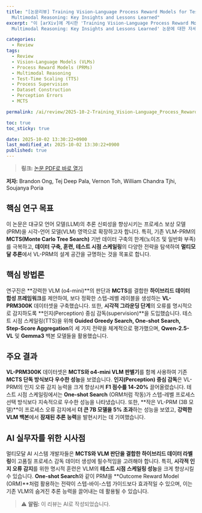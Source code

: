 ```yaml
---
title: "[논문리뷰] Training Vision-Language Process Reward Models for Test-Time Scaling in
  Multimodal Reasoning: Key Insights and Lessons Learned"
excerpt: "이 [arXiv]에 게시한 'Training Vision-Language Process Reward Models for Test-Time Scaling in
  Multimodal Reasoning: Key Insights and Lessons Learned' 논문에 대한 자세한 리뷰입니다."

categories:
  - Review
tags:
  - Review
  - Vision-Language Models (VLMs)
  - Process Reward Models (PRMs)
  - Multimodal Reasoning
  - Test-Time Scaling (TTS)
  - Process Supervision
  - Dataset Construction
  - Perception Errors
  - MCTS

permalink: /ai/review/2025-10-2-Training_Vision-Language_Process_Reward_Models_for_Test-Time_Scaling_in_Multimodal_Reasoning_Key_Insights_and_Lessons_Learned/

toc: true
toc_sticky: true

date: 2025-10-02 13:30:22+0900
last_modified_at: 2025-10-02 13:30:22+0900
published: true
---
```

> **링크:** [논문 PDF로 바로 열기](https://arxiv.org/abs/2509.23250)

**저자:** Brandon Ong, Tej Deep Pala, Vernon Toh, William Chandra Tjhi, Soujanya Poria



## 핵심 연구 목표
이 논문은 대규모 언어 모델(LLM)의 추론 신뢰성을 향상시키는 프로세스 보상 모델(PRM)을 시각-언어 모델(VLM) 영역으로 확장하고자 합니다. 특히, 기존 VLM-PRM의 **MCTS(Monte Carlo Tree Search)** 기반 데이터 구축의 한계(노이즈 및 일반화 부족)를 극복하고, **데이터 구축, 훈련, 테스트 시점 스케일링**의 다양한 전략을 탐색하여 **멀티모달 추론**에서 VL-PRM의 설계 공간을 규명하는 것을 목표로 합니다.

## 핵심 방법론
연구진은 **강력한 VLM (o4-mini)**의 판단과 **MCTS**를 결합한 **하이브리드 데이터 합성 프레임워크**를 제안하여, 보다 정확한 스텝-레벨 레이블을 생성하는 **VL-PRM300K** 데이터셋을 구축했습니다. 또한, **시각적 그라운딩 단계**의 오류를 명시적으로 감지하도록 **인지(Perception) 중심 감독(supervision)**을 도입했습니다. 테스트 시점 스케일링(TTS)을 위해 **Guided Greedy Search, One-shot Search, Step-Score Aggregation**의 세 가지 전략을 체계적으로 평가했으며, **Qwen-2.5-VL** 및 **Gemma3** 백본 모델들을 활용했습니다.

## 주요 결과
**VL-PRM300K** 데이터셋은 **MCTS와 o4-mini VLM 판별기**를 함께 사용하여 기존 **MCTS 단독 방식보다 우수한 성능**을 보였습니다. **인지(Perception) 중심 감독**은 VL-PRM의 인지 오류 감지 능력을 크게 향상시켜 **F1 점수를 14-20%** 끌어올렸습니다. 테스트 시점 스케일링에서는 **One-shot Search** (ORM처럼 작동)가 스텝-레벨 프로세스 선택 방식보다 지속적으로 우수한 성능을 나타냈습니다. 또한, **작은 VL-PRM (3B 모델)**이 프로세스 오류 감지에서 **더 큰 7B 모델을 5% 초과**하는 성능을 보였고, **강력한 VLM 백본**에서 **잠재된 추론 능력**을 발현시키는 데 기여했습니다.

## AI 실무자를 위한 시사점
멀티모달 AI 시스템 개발자들은 **MCTS와 VLM 판단을 결합한 하이브리드 데이터 라벨링**이 고품질 프로세스 감독 데이터 생성에 필수적임을 고려해야 합니다. 특히, **시각적 인지 오류 감지**를 위한 명시적 훈련은 VLM의 **테스트 시점 스케일링 성능**을 크게 향상시킬 수 있습니다. **One-shot Search**와 같이 PRM을 **Outcome Reward Model (ORM)**처럼 활용하는 전략이 스텝-바이-스텝 가이드보다 효과적일 수 있으며, 이는 기존 VLM의 숨겨진 추론 능력을 끌어내는 데 활용될 수 있습니다.

> ⚠️ **알림:** 이 리뷰는 AI로 작성되었습니다.